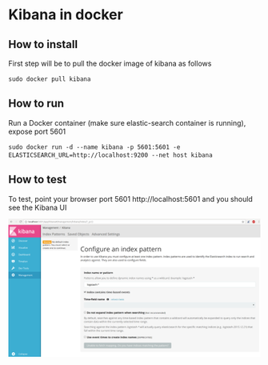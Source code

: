 # Kibana in docker

## How to install 

First step will be to pull the docker image of kibana as follows

```
sudo docker pull kibana
```

## How to run

Run a Docker container (make sure elastic-search container is running), expose port 5601

```
sudo docker run -d --name kibana -p 5601:5601 -e ELASTICSEARCH_URL=http://localhost:9200 --net host kibana
```

## How to test

To test, point your browser port 5601 http://localhost:5601 and you should see the Kibana UI

![UI](Kibana-UI.png)

